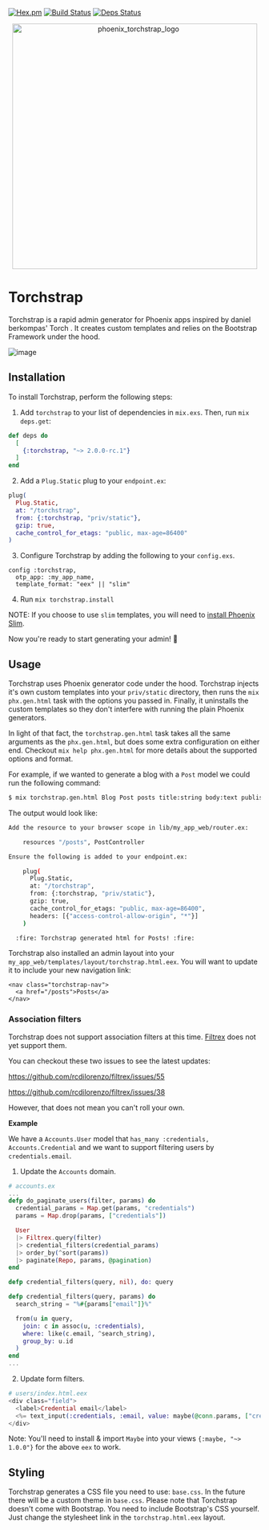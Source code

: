 [![Hex.pm](https://img.shields.io/hexpm/v/torchstrap.svg)](https://hex.pm/packages/torchstrap)
[![Build Status](https://travis-ci.org/krystofbe/torchstrap.svg?branch=master)](https://travis-ci.org/krystofbe/torchstrap)
[![Deps Status](https://beta.hexfaktor.org/badge/all/github/krystofbe/torchstrap.svg)](https://beta.hexfaktor.org/github/krystofbe/torchstrap)

<p align="center">
  <img width="489" alt="phoenix_torchstrap_logo" src="https://user-images.githubusercontent.com/7085617/37124853-ef17cec8-221e-11e8-97b9-bb6d13188500.png">
</p>

# Torchstrap

Torchstrap is a rapid admin generator for Phoenix apps inspired by daniel berkompas' Torch . It creates custom templates and relies
on the Bootstrap Framework under the hood.

![image](https://user-images.githubusercontent.com/7085617/36333572-70e3907e-132c-11e8-9ad2-bd5e98aadc7c.png)

## Installation

To install Torchstrap, perform the following steps:

1. Add `torchstrap` to your list of dependencies in `mix.exs`. Then, run `mix deps.get`:

```elixir
def deps do
  [
    {:torchstrap, "~> 2.0.0-rc.1"}
  ]
end
```

2. Add a `Plug.Static` plug to your `endpoint.ex`:

```elixir
plug(
  Plug.Static,
  at: "/torchstrap",
  from: {:torchstrap, "priv/static"},
  gzip: true,
  cache_control_for_etags: "public, max-age=86400"
)
```

3. Configure Torchstrap by adding the following to your `config.exs`.

```
config :torchstrap,
  otp_app: :my_app_name,
  template_format: "eex" || "slim"
```

4. Run `mix torchstrap.install`

NOTE: If you choose to use `slim` templates, you will need to [install Phoenix Slim](https://github.com/slime-lang/phoenix_slime).

Now you're ready to start generating your admin! :tada:

## Usage

Torchstrap uses Phoenix generator code under the hood. Torchstrap injects it's own custom templates
into your `priv/static` directory, then runs the `mix phx.gen.html` task with the options
you passed in. Finally, it uninstalls the custom templates so they don't interfere with
running the plain Phoenix generators.

In light of that fact, the `torchstrap.gen.html` task takes all the same arguments as the `phx.gen.html`,
but does some extra configuration on either end. Checkout `mix help phx.gen.html` for more details
about the supported options and format.

For example, if we wanted to generate a blog with a `Post` model we could run the following command:

```bash
$ mix torchstrap.gen.html Blog Post posts title:string body:text published_at:datetime published:boolean views:integer
```

The output would look like:

```bash
Add the resource to your browser scope in lib/my_app_web/router.ex:

    resources "/posts", PostController

Ensure the following is added to your endpoint.ex:

    plug(
      Plug.Static,
      at: "/torchstrap",
      from: {:torchstrap, "priv/static"},
      gzip: true,
      cache_control_for_etags: "public, max-age=86400",
      headers: [{"access-control-allow-origin", "*"}]
    )

  :fire: Torchstrap generated html for Posts! :fire:
```

Torchstrap also installed an admin layout into your `my_app_web/templates/layout/torchstrap.html.eex`.
You will want to update it to include your new navigation link:

```
<nav class="torchstrap-nav">
  <a href="/posts">Posts</a>
</nav>
```

### Association filters

Torchstrap does not support association filters at this time. [Filtrex](https://github.com/rcdilorenzo/filtrex) does not yet support them.

You can checkout these two issues to see the latest updates:

https://github.com/rcdilorenzo/filtrex/issues/55

https://github.com/rcdilorenzo/filtrex/issues/38

However, that does not mean you can't roll your own.

**Example**

We have a `Accounts.User` model that `has_many :credentials, Accounts.Credential` and we want to support filtering users
by `credentials.email`.

1. Update the `Accounts` domain.

```elixir
# accounts.ex
...
defp do_paginate_users(filter, params) do
  credential_params = Map.get(params, "credentials")
  params = Map.drop(params, ["credentials"])

  User
  |> Filtrex.query(filter)
  |> credential_filters(credential_params)
  |> order_by(^sort(params))
  |> paginate(Repo, params, @pagination)
end

defp credential_filters(query, nil), do: query

defp credential_filters(query, params) do
  search_string = "%#{params["email"]}%"

  from(u in query,
    join: c in assoc(u, :credentials),
    where: like(c.email, ^search_string),
    group_by: u.id
  )
end
...
```

2. Update form filters.

```eex
# users/index.html.eex
<div class="field">
  <label>Credential email</label>
  <%= text_input(:credentials, :email, value: maybe(@conn.params, ["credentials", "email"])) %>
</div>
```

Note: You'll need to install & import `Maybe` into your views `{:maybe, "~> 1.0.0"}` for
the above `eex` to work.

## Styling

Torchstrap generates a CSS file you need to use: `base.css`. In the future there will be a custom theme in `base.css`. Please note that Torchstrap doesn't come with Bootstrap. You need to include Bootstrap's CSS yourself. Just change the stylesheet link in the `torchstrap.html.eex` layout.
